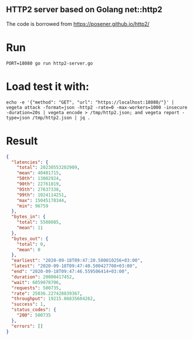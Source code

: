 ## HTTP2 server based on Golang net::http2

The code is borrowed from https://posener.github.io/http2/

# Run 

    PORT=18080 go run http2-server.go

# Load test it with:

    echo -e '{"method": "GET", "url": "https://localhost:18080/"}' | vegeta attack -format=json -http2 -rate=0 -max-workers=1000 -insecure -duration=20s | vegeta encode > /tmp/http2.json; and vegeta report -type=json /tmp/http2.json | jq .


# Result

```json
{
  "latencies": {
    "total": 20230553202909,
    "mean": 40401715,
    "50th": 13002924,
    "90th": 22761019,
    "95th": 27637338,
    "99th": 1024114251,
    "max": 15045178344,
    "min": 96759
  },
  "bytes_in": {
    "total": 5508085,
    "mean": 11
  },
  "bytes_out": {
    "total": 0,
    "mean": 0
  },
  "earliest": "2020-09-18T09:47:20.500010256+03:00",
  "latest": "2020-09-18T09:47:40.500427708+03:00",
  "end": "2020-09-18T09:47:46.559506414+03:00",
  "duration": 20000417452,
  "wait": 6059078706,
  "requests": 500735,
  "rate": 25036.227428839367,
  "throughput": 19215.06835604262,
  "success": 1,
  "status_codes": {
    "200": 500735
  },
  "errors": []
}

```